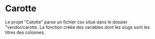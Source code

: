 # Carotte
Le projet "Catotte" parse un fichier csv situé dans le dossier "vendor/carotte.
La fonction créée des variables dont les slugs sont les titres des colonnes.
